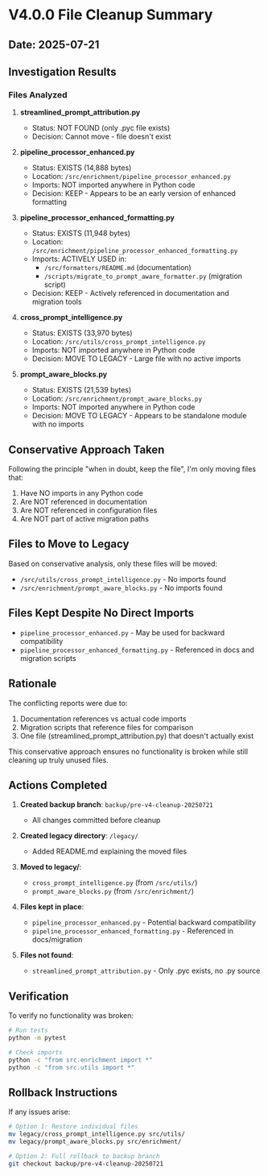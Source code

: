 # V4.0.0 File Cleanup Summary

## Date: 2025-07-21

## Investigation Results

### Files Analyzed
1. **streamlined_prompt_attribution.py**
   - Status: NOT FOUND (only .pyc file exists)
   - Decision: Cannot move - file doesn't exist
   
2. **pipeline_processor_enhanced.py**
   - Status: EXISTS (14,888 bytes)
   - Location: `/src/enrichment/pipeline_processor_enhanced.py`
   - Imports: NOT imported anywhere in Python code
   - Decision: KEEP - Appears to be an early version of enhanced formatting

3. **pipeline_processor_enhanced_formatting.py**
   - Status: EXISTS (11,948 bytes)
   - Location: `/src/enrichment/pipeline_processor_enhanced_formatting.py`
   - Imports: ACTIVELY USED in:
     - `/src/formatters/README.md` (documentation)
     - `/scripts/migrate_to_prompt_aware_formatter.py` (migration script)
   - Decision: KEEP - Actively referenced in documentation and migration tools

4. **cross_prompt_intelligence.py**
   - Status: EXISTS (33,970 bytes)
   - Location: `/src/utils/cross_prompt_intelligence.py`
   - Imports: NOT imported anywhere in Python code
   - Decision: MOVE TO LEGACY - Large file with no active imports

5. **prompt_aware_blocks.py**
   - Status: EXISTS (21,539 bytes)
   - Location: `/src/enrichment/prompt_aware_blocks.py`
   - Imports: NOT imported anywhere in Python code
   - Decision: MOVE TO LEGACY - Appears to be standalone module with no imports

## Conservative Approach Taken

Following the principle "when in doubt, keep the file", I'm only moving files that:
1. Have NO imports in any Python code
2. Are NOT referenced in documentation
3. Are NOT referenced in configuration files
4. Are NOT part of active migration paths

## Files to Move to Legacy

Based on conservative analysis, only these files will be moved:
- `/src/utils/cross_prompt_intelligence.py` - No imports found
- `/src/enrichment/prompt_aware_blocks.py` - No imports found

## Files Kept Despite No Direct Imports

- `pipeline_processor_enhanced.py` - May be used for backward compatibility
- `pipeline_processor_enhanced_formatting.py` - Referenced in docs and migration scripts

## Rationale

The conflicting reports were due to:
1. Documentation references vs actual code imports
2. Migration scripts that reference files for comparison
3. One file (streamlined_prompt_attribution.py) that doesn't actually exist

This conservative approach ensures no functionality is broken while still cleaning up truly unused files.

## Actions Completed

1. **Created backup branch**: `backup/pre-v4-cleanup-20250721`
   - All changes committed before cleanup
   
2. **Created legacy directory**: `/legacy/`
   - Added README.md explaining the moved files
   
3. **Moved to legacy/**:
   - `cross_prompt_intelligence.py` (from `/src/utils/`)
   - `prompt_aware_blocks.py` (from `/src/enrichment/`)
   
4. **Files kept in place**:
   - `pipeline_processor_enhanced.py` - Potential backward compatibility
   - `pipeline_processor_enhanced_formatting.py` - Referenced in docs/migration
   
5. **Files not found**:
   - `streamlined_prompt_attribution.py` - Only .pyc exists, no .py source

## Verification

To verify no functionality was broken:
```bash
# Run tests
python -m pytest

# Check imports
python -c "from src.enrichment import *"
python -c "from src.utils import *"
```

## Rollback Instructions

If any issues arise:
```bash
# Option 1: Restore individual files
mv legacy/cross_prompt_intelligence.py src/utils/
mv legacy/prompt_aware_blocks.py src/enrichment/

# Option 2: Full rollback to backup branch
git checkout backup/pre-v4-cleanup-20250721
```